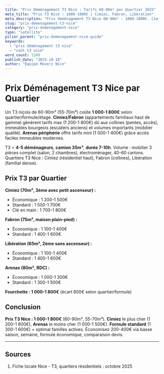 ```yaml
---
title: "Prix Déménagement T3 Nice : Tarifs 60-90m² par Quartier 2025"
meta_title: "Prix T3 Nice : 1000-1800€ | Cimiez, Fabron, Libération"
meta_description: "Prix déménagement T3 Nice 60-90m² : 1000-1800€. Cimiez 1200-1800€, Libération 1100-1600€, Arenas 1000-1400€. 55-70m³. Guide complet."
slug: "prix-demenagement-t3-nice"
category: "prix-demenagement-nice"
type: "satellite"
pilier_parent: "prix-demenagement-nice-guide"
keywords:
  - "prix déménagement t3 nice"
  - "coût t3 nice"
word_count: 1100
publish_date: "2025-10-18"
author: "Équipe Moverz Nice"
---
```


# Prix Déménagement T3 Nice par Quartier

Un T3 niçois de 60-90m² (55-70m³) coûte **1 000-1 800€** selon quartier/formule/étage. **Cimiez/Fabron** (appartements familiaux haut de gamme) génèrent tarifs max (1 200-1 800€) dû aux collines (pentes, accès), immeubles bourgeois (escaliers anciens) et volumes importants (mobilier qualité). **Arenas périphérie** offre tarifs mini (1 000-1 400€) grâce accès faciles immeubles modernes.

T3 = **4-5 déménageurs**, **camion 35m³**, **durée 7-10h**. Volume : mobilier 3 pièces complet (salon, 2 chambres), électroménager, 40-60 cartons. Quartiers T3 Nice : Cimiez (résidentiel haut), Fabron (collines), Libération (familial dense).

## Prix T3 par Quartier

**Cimiez (70m², 3ème avec petit ascenseur) :**
- Économique : 1 200-1 500€
- Standard : 1 500-1 700€
- Clé en main : 1 700-1 800€

**Fabron (75m², maison plain-pied) :**
- Économique : 1 100-1 400€
- Standard : 1 400-1 600€

**Libération (65m², 2ème sans ascenseur) :**
- Économique : 1 100-1 400€
- Standard : 1 400-1 600€

**Arenas (80m², RDC) :**
- Économique : 1 000-1 300€
- Standard : 1 300-1 500€

**Fourchette : 1 000-1 800€** (écart 800€ selon quartier/formule)

## Conclusion

**Prix T3 Nice : 1 000-1 800€** (60-90m², 55-70m³). **Cimiez** le plus cher (1 200-1 800€), **Arenas** le moins cher (1 000-1 500€). **Formule standard** (1 300-1 600€) = optimal familles actives. Économisez 200-400€ via basse saison, semaine, formule économique, comparaison devis.

---

## Sources

1. Fiche locale Nice - T3, quartiers résidentiels : octobre 2025


